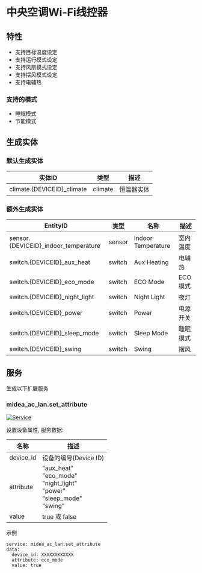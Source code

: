 # 中央空调Wi-Fi线控器
## 特性
- 支持目标温度设定
- 支持运行模式设定
- 支持风扇模式设定
- 支持摆风模式设定
- 支持电辅热

### 支持的模式
- 睡眠模式
- 节能模式

## 生成实体
### 默认生成实体
实体ID | 类型 | 描述
--- | --- | ---
climate.{DEVICEID}_climate | climate | 恒温器实体

### 额外生成实体

EntityID | 类型 | 名称 | 描述
--- | --- | --- | --- 
sensor.{DEVICEID}_indoor_temperature | sensor | Indoor Temperature | 室内温度
switch.{DEVICEID}_aux_heat | switch | Aux Heating | 电辅热
switch.{DEVICEID}_eco_mode | switch | ECO Mode | ECO模式
switch.{DEVICEID}_night_light | switch | Night Light | 夜灯
switch.{DEVICEID}_power | switch | Power | 电源开关
switch.{DEVICEID}_sleep_mode | switch | Sleep Mode | 睡眠模式
switch.{DEVICEID}_swing | switch | Swing | 摆风

## 服务
生成以下扩展服务

### midea_ac_lan.set_attribute

[![Service](https://my.home-assistant.io/badges/developer_call_service.svg)](https://my.home-assistant.io/redirect/developer_call_service/?service=midea_ac_lan.set_attribute)

设置设备属性, 服务数据:

名称 | 描述
--- | ---
device_id | 设备的编号(Device ID)
attribute | "aux_heat"<br/>"eco_mode"<br/>"night_light"<br/>"power"<br />"sleep_mode"<br/>"swing"
value | true 或 false

示例
```
service: midea_ac_lan.set_attribute
data:
  device_id: XXXXXXXXXXXX
  attribute: eco_mode
  value: true
```